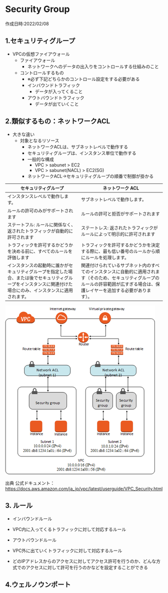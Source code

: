 # Security Group
作成日時:2022/02/08

## 1.セキュリティグループ
* VPCの仮想ファイアウォール
  * ファイアウォール
    * ネットワークへのデータの出入りをコントロールする仕組みのこと
  * コントロールするもの
    * ※必ず下記どちらかのコントロール設定をする必要がある
    * インバウンドトラフィック
      * データが入ってくること
    * アウトバウンドトラフィック
      * データが出ていくこと

## 2.類似するもの：ネットワークACL
- 大きな違い
  - 対象となるリソース
    - ネットワークACLは、サブネットレベルで動作する
    - セキュリティグループは、インスタンス単位で動作する
    - 一般的な構成
      - VPC > sabunet > EC2
      - VPC > sabunet(NACL) > EC2(SG)
    - ネットワークACL→セキュリティグループの順番で制御が掛かる

セキュリティグループ | ネットワーク ACL
-- | --
インスタンスレベルで動作します。 | サブネットレベルで動作します。
ルールの許可のみがサポートされます | ルールの許可と拒否がサポートされます
ステートフル: ルールに関係なく、返されたトラフィックが自動的に許可されます | ステートレス: 返されたトラフィックがルールによって明示的に許可されます
トラフィックを許可するかどうかを決める前に、すべてのルールを評価します | トラフィックを許可するかどうかを決定する際に、最も低い番号のルールから順にルールを処理します。
インスタンスの起動時に誰かがセキュリティグループを指定した場合、または後でセキュリティグループをインスタンスに関連付けた場合にのみ、インスタンスに適用されます。 | 関連付けられているサブネット内のすべてのインスタンスに自動的に適用されます（そのため、セキュリティグループのルールの許容範囲が広すぎる場合は、保護レイヤーを追加する必要があります）。


![](2022-02-10-23-20-03.png)

出典 公式ドキュメント：https://docs.aws.amazon.com/ja_jp/vpc/latest/userguide/VPC_Security.html


## 3. ルール
- インバウンドルール
 - VPC内に入ってくるトラフィックに対して対応するルール
- アウトバウンドルール
 - VPC外に出ていくトラフィックに対して対応するルール

- どのIPアドレスからのアクセスに対してアクセス許可を行うのか、どんな方式でのアクセスに対して許可を行うのかなどを設定することができる

## 4.ウェルノウンポート
